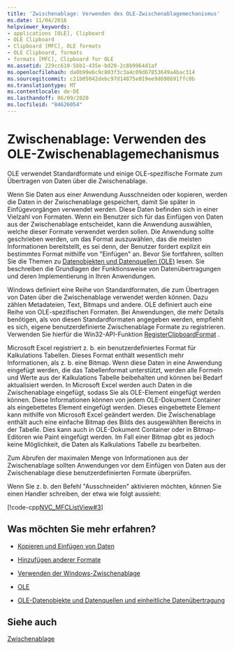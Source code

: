 ```yaml
---
title: 'Zwischenablage: Verwenden des OLE-Zwischenablagemechanismus'
ms.date: 11/04/2016
helpviewer_keywords:
- applications [OLE], Clipboard
- OLE Clipboard
- Clipboard [MFC], OLE formats
- OLE Clipboard, formats
- formats [MFC], Clipboard for OLE
ms.assetid: 229cc610-5bb1-435e-bd20-2c8b9964d1af
ms.openlocfilehash: da0b99e6c9c803f3c3a4c09d67853649a4bac314
ms.sourcegitcommit: c21b05042debc97d14875e019ee9d698691ffc0b
ms.translationtype: MT
ms.contentlocale: de-DE
ms.lasthandoff: 06/09/2020
ms.locfileid: "84626054"
---
```

# <a name="clipboard-using-the-ole-clipboard-mechanism"></a>Zwischenablage: Verwenden des OLE-Zwischenablagemechanismus

OLE verwendet Standardformate und einige OLE-spezifische Formate zum Übertragen von Daten über die Zwischenablage.

Wenn Sie Daten aus einer Anwendung Ausschneiden oder kopieren, werden die Daten in der Zwischenablage gespeichert, damit Sie später in Einfügevorgängen verwendet werden. Diese Daten befinden sich in einer Vielzahl von Formaten. Wenn ein Benutzer sich für das Einfügen von Daten aus der Zwischenablage entscheidet, kann die Anwendung auswählen, welche dieser Formate verwendet werden sollen. Die Anwendung sollte geschrieben werden, um das Format auszuwählen, das die meisten Informationen bereitstellt, es sei denn, der Benutzer fordert explizit ein bestimmtes Format mithilfe von "Einfügen" an. Bevor Sie fortfahren, sollten Sie die Themen zu [Datenobjekten und Datenquellen (OLE)](data-objects-and-data-sources-ole.md) lesen. Sie beschreiben die Grundlagen der Funktionsweise von Datenübertragungen und deren Implementierung in Ihren Anwendungen.

Windows definiert eine Reihe von Standardformaten, die zum Übertragen von Daten über die Zwischenablage verwendet werden können. Dazu zählen Metadateien, Text, Bitmaps und andere. OLE definiert auch eine Reihe von OLE-spezifischen Formaten. Bei Anwendungen, die mehr Details benötigen, als von diesen Standardformaten angegeben werden, empfiehlt es sich, eigene benutzerdefinierte Zwischenablage Formate zu registrieren. Verwenden Sie hierfür die Win32-API-Funktion [RegisterClipboardFormat](/windows/win32/api/winuser/nf-winuser-registerclipboardformatw) .

Microsoft Excel registriert z. b. ein benutzerdefiniertes Format für Kalkulations Tabellen. Dieses Format enthält wesentlich mehr Informationen, als z. b. eine Bitmap. Wenn diese Daten in eine Anwendung eingefügt werden, die das Tabellenformat unterstützt, werden alle Formeln und Werte aus der Kalkulations Tabelle beibehalten und können bei Bedarf aktualisiert werden. In Microsoft Excel werden auch Daten in die Zwischenablage eingefügt, sodass Sie als OLE-Element eingefügt werden können. Diese Informationen können von jedem OLE-Dokument Container als eingebettetes Element eingefügt werden. Dieses eingebettete Element kann mithilfe von Microsoft Excel geändert werden. Die Zwischenablage enthält auch eine einfache Bitmap des Bilds des ausgewählten Bereichs in der Tabelle. Dies kann auch in OLE-Dokument Container oder in Bitmap-Editoren wie Paint eingefügt werden. Im Fall einer Bitmap gibt es jedoch keine Möglichkeit, die Daten als Kalkulations Tabelle zu bearbeiten.

Zum Abrufen der maximalen Menge von Informationen aus der Zwischenablage sollten Anwendungen vor dem Einfügen von Daten aus der Zwischenablage diese benutzerdefinierten Formate überprüfen.

Wenn Sie z. b. den Befehl "Ausschneiden" aktivieren möchten, können Sie einen Handler schreiben, der etwa wie folgt aussieht:

[!code-cpp[NVC_MFCListView#3](../atl/reference/codesnippet/cpp/clipboard-using-the-ole-clipboard-mechanism_1.cpp)]

## <a name="what-do-you-want-to-know-more-about"></a>Was möchten Sie mehr erfahren?

- [Kopieren und Einfügen von Daten](clipboard-copying-and-pasting-data.md)

- [Hinzufügen anderer Formate](clipboard-adding-other-formats.md)

- [Verwenden der Windows-Zwischenablage](clipboard-using-the-windows-clipboard.md)

- [OLE](ole-background.md)

- [OLE-Datenobjekte und Datenquellen und einheitliche Datenübertragung](data-objects-and-data-sources-ole.md)

## <a name="see-also"></a>Siehe auch

[Zwischenablage](clipboard.md)
